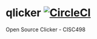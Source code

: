 # qlicker  [![CircleCI](https://circleci.com/gh/etenoch/qlicker/tree/master.svg?style=svg&circle-token=add100d7632954b295a5010c4d904e5b7801d8f5)](https://circleci.com/gh/etenoch/qlicker/tree/master)
Open Source Clicker - CISC498

